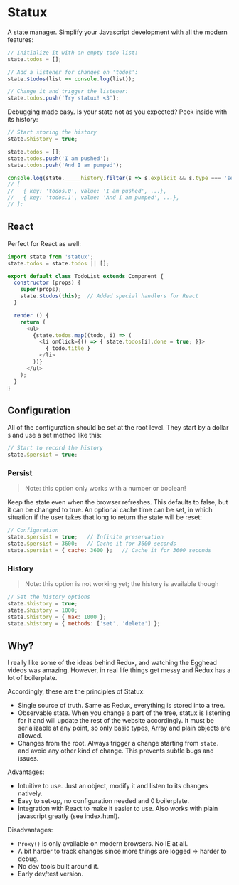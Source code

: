# Statux

A state manager. Simplify your Javascript development with all the modern features:

```js
// Initialize it with an empty todo list:
state.todos = [];

// Add a listener for changes on 'todos':
state.$todos(list => console.log(list));

// Change it and trigger the listener:
state.todos.push('Try statux! <3');
```


Debugging made easy. Is your state not as you expected? Peek inside with its history:

```js
// Start storing the history
state.$history = true;

state.todos = [];
state.todos.push('I am pushed');
state.todos.push('And I am pumped');

console.log(state._____history.filter(s => s.explicit && s.type === 'set').slice(10));
// [
//   { key: 'todos.0', value: 'I am pushed', ...},
//   { key: 'todos.1', value: 'And I am pumped', ...},
// ];
```



## React

Perfect for React as well:

```js
import state from 'statux';
state.todos = state.todos || [];

export default class TodoList extends Component {
  constructor (props) {
    super(props);
    state.$todos(this);  // Added special handlers for React
  }

  render () {
    return (
      <ul>
        {state.todos.map((todo, i) => (
          <li onClick={() => { state.todos[i].done = true; }}>
            { todo.title }
          </li>
        ))}
      </ul>
    );
  }
}
```


## Configuration

All of the configuration should be set at the root level. They start by a dollar `$` and use a set method like this:

```js
// Start to record the history
state.$persist = true;
```



### Persist

> Note: this option only works with a number or boolean!

Keep the state even when the browser refreshes. This defaults to false, but it can be changed to true. An optional cache time can be set, in which situation if the user takes that long to return the state will be reset:

```js
// Configuration
state.$persist = true;   // Infinite preservation
state.$persist = 3600;   // Cache it for 3600 seconds
state.$persist = { cache: 3600 };   // Cache it for 3600 seconds
```



### History

> Note: this option is not working yet; the history is available though

```js
// Set the history options
state.$history = true;
state.$history = 1000;
state.$history = { max: 1000 };
state.$history = { methods: ['set', 'delete'] };
```



## Why?

I really like some of the ideas behind Redux, and watching the Egghead videos was amazing. However, in real life things get messy and Redux has a lot of boilerplate.

Accordingly, these are the principles of Statux:

- Single source of truth. Same as Redux, everything is stored into a tree.
- Observable state. When you change a part of the tree, statux is listening for it and will update the rest of the website accordingly. It must be serializable at any point, so only basic types, Array and plain objects are allowed.
- Changes from the root. Always trigger a change starting from `state.` and avoid any other kind of change. This prevents subtle bugs and issues.

Advantages:

- Intuitive to use. Just an object, modify it and listen to its changes natively.
- Easy to set-up, no configuration needed and 0 boilerplate.
- Integration with React to make it easier to use. Also works with plain javascript greatly (see index.html).

Disadvantages:

- `Proxy()` is only available on modern browsers. No IE at all.
- A bit harder to track changes since more things are logged => harder to debug.
- No dev tools built around it.
- Early dev/test version.
